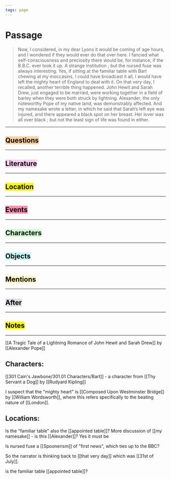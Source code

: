 ```yaml
---
tags: page
---
```

# Passage
> Now, I considered, in my dear Lyons it would be coming of age hours, and I wondered if they would ever do that over here. I fancied what self-consciousness and preciosity there would be, for instance, if the B.B.C. ever took it up. A strange institution ; but the nursed fuse was always interesting. Yes, if sitting at the familiar table with Bart chewing at my moccasins, I could have broadcast it all, I would have left the mighty heart of England to deal with it. On that very day, I recalled, another terrible thing happened. John Hewit and Sarah Drew, just engaged to be married, were working together in a field of barley when they were both struck by lightning. Alexander, the only noteworthy Pope of my native land, was demonstrably affected. And my namesake wrote a letter, in which he said that Sarah’s left eye was injured, and there appeared a black spot on her breast. Her lover was all over black ; but not the least sign of life was found in either.
---
## <mark style="background: #FFB86CA6;">Questions</mark>
---


## <mark style="background: #FFB8EBA6;">Literature</mark>
---

## <mark class="hltr-purple">Location</mark>
---

## <mark style="background: #FF5582A6;">Events</mark>
---

## <mark style="background: #BBFABBA6;">Characters</mark>
---

## <mark style="background: #ABF7F7A6;">Objects</mark>
---

## <mark style="background: #FFF3A3A6;">Mentions</mark>
---

## <mark style="background: #CACFD9A6;">After</mark>
---

## <mark class="hltr-blue">Notes</mark>
---

[[A Tragic Tale of a Lightning Romance of John Hewit and Sarah Drew]] by [[Alexander Pope]]
## Characters:
[[301 Cain's Jawbone/301.01 Characters/Bart]] - a character from [[Thy Servant a Dog]] by [[Rudyard Kipling]]

I suspect that the "mighty heart" is [[Composed Upon Westminster Bridge]] by [[William Wordsworth]], where this refers specifically to the beating nature of [[London]].

## Locations:
Is the "familiar table" also the [[appointed table]]?
More discussion of [[my namesake]] - is this [[Alexander]]? Yes it must be

Is nursed fuse a [[Spoonerism]] of "first news", which ties up to the BBC?

So the narrator is thinking back to [[that very day]] which was [[31st of July]].

is the familiar table [[appointed table]]?
